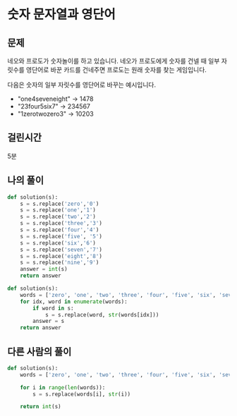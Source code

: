 # 숫자 문자열과 영단어
## 문제
네오와 프로도가 숫자놀이를 하고 있습니다. 네오가 프로도에게 숫자를 건넬 때 일부 자릿수를 영단어로 바꾼 카드를 건네주면 프로도는 원래 숫자를 찾는 게임입니다.

다음은 숫자의 일부 자릿수를 영단어로 바꾸는 예시입니다.  
* "one4seveneight" → 1478  
* "23four5six7" → 234567  
* "1zerotwozero3" → 10203
## 걸린시간
5분

## 나의 풀이
```python
def solution(s):
    s = s.replace('zero','0')
    s = s.replace('one','1')
    s = s.replace('two','2')
    s = s.replace('three','3')
    s = s.replace('four','4')
    s = s.replace('five', '5')
    s = s.replace('six','6')
    s = s.replace('seven','7')
    s = s.replace('eight','8')
    s = s.replace('nine','9')
    answer = int(s)
    return answer
```
```python
def solution(s):
    words = ['zero', 'one', 'two', 'three', 'four', 'five', 'six', 'seven', 'eight', 'nine']
    for idx, word in enumerate(words):
        if word in s:
            s = s.replace(word, str(words[idx]))
        answer = s
    return answer
```
## 다른 사람의 풀이
```python
def solution(s):
    words = ['zero', 'one', 'two', 'three', 'four', 'five', 'six', 'seven', 'eight', 'nine']

    for i in range(len(words)):
        s = s.replace(words[i], str(i))

    return int(s)
```
